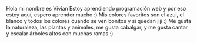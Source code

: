 Hola mi nombre es Vivian 
Estoy aprendiendo programación web y por eso estoy aquí, espero aprender mucho :)
Mis colores favoritos son el azul, el blanco y todos los colores cuando se ven bonitos y si quedan jiji :)
Me gusta la naturaleza, las plantas y animales, me gusta cabalgar, y me gusta cantar y escalar árboles altos con muchas ramas :)
